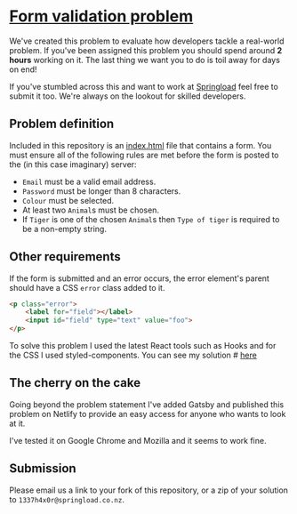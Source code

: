 # [Form validation problem](https://springload.github.io/form-validation-problem/)

We've created this problem to evaluate how developers tackle a real-world problem. If you've been assigned this problem you should spend around **2 hours** working on it. The last thing we want you to do is toil away for days on end!

If you've stumbled across this and want to work at [Springload](https://www.springload.co.nz/) feel free to submit it too. We're always on the lookout for skilled developers.

## Problem definition

Included in this repository is an [index.html](index.html) file that contains a form. You must ensure all of the following rules are met before the form is posted to the (in this case imaginary) server:

* `Email` must be a valid email address.
* `Password` must be longer than 8 characters.
* `Colour` must be selected.
* At least two `Animal`s must be chosen.
* If `Tiger` is one of the chosen `Animal`s then `Type of tiger` is required to be a non-empty string.

## Other requirements

If the form is submitted and an error occurs, the error element's parent should have a CSS `error` class added to it.

```html
<p class="error">
    <label for="field"></label>
    <input id="field" type="text" value="foo">
</p>
```

To solve this problem I used the latest React tools such as Hooks and for the CSS I used styled-components. You can see my solution # <a href="https://form-validation-react.netlify.com/">here</a>
## The cherry on the cake

Going beyond the problem statement I've added Gatsby and published this problem on Netlify to provide an easy access for anyone who wants to look at it.

I've tested it on Google Chrome and Mozilla and it seems to work fine. 

## Submission

Please email us a link to your fork of this repository, or a zip of your solution to `1337h4x0r@springload.co.nz`.